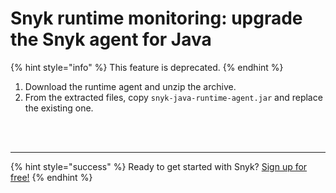 # Snyk runtime monitoring: upgrade the Snyk agent for Java

{% hint style="info" %}
This feature is deprecated.
{% endhint %}

1. Download the runtime agent and unzip the archive.
2. From the extracted files, copy `snyk-java-runtime-agent.jar` and replace the existing one.

 
<br><br><hr>

{% hint style="success" %}
Ready to get started with Snyk? [Sign up for free!](https://snyk.io/login?cta=sign-up&loc=footer&page=support_docs_page)
{% endhint %}